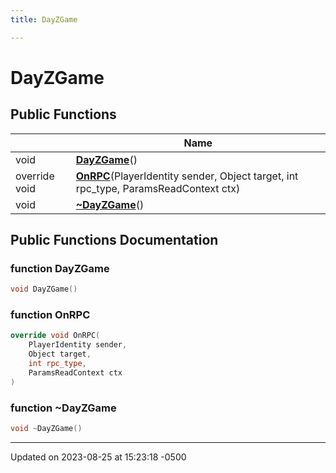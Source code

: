 ```yaml
---
title: DayZGame

---
```


# DayZGame





## Public Functions

|                | Name           |
| -------------- | -------------- |
| void | **[DayZGame](Classes/class_day_z_game.md#function-dayzgame)**() |
| override void | **[OnRPC](Classes/class_day_z_game.md#function-onrpc)**(PlayerIdentity sender, Object target, int rpc_type, ParamsReadContext ctx) |
| void | **[~DayZGame](Classes/class_day_z_game.md#function-~dayzgame)**() |

## Public Functions Documentation

### function DayZGame

```cpp
void DayZGame()
```


### function OnRPC

```cpp
override void OnRPC(
    PlayerIdentity sender,
    Object target,
    int rpc_type,
    ParamsReadContext ctx
)
```


### function ~DayZGame

```cpp
void ~DayZGame()
```


-------------------------------

Updated on 2023-08-25 at 15:23:18 -0500